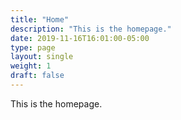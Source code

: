 ```yaml
---
title: "Home"
description: "This is the homepage."
date: 2019-11-16T16:01:00-05:00
type: page
layout: single
weight: 1
draft: false
---
```

This is the homepage.
